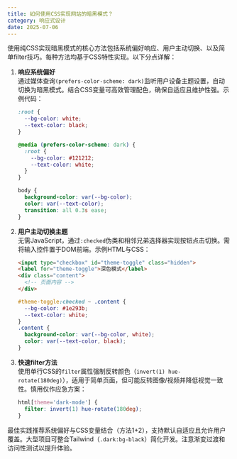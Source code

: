 ```yaml
---
title: 如何使用CSS实现网站的暗黑模式？
category: 响应式设计
date: 2025-07-06
---
```

使用纯CSS实现暗黑模式的核心方法包括系统偏好响应、用户主动切换、以及简单filter技巧。每种方法均基于CSS特性实现。以下分点详解：  

1. **响应系统偏好**  
   通过媒体查询`(prefers-color-scheme: dark)`监听用户设备主题设置，自动切换为暗黑模式。结合CSS变量可高效管理配色，确保自适应且维护性强。示例代码：  
   ```css
   :root {
     --bg-color: white;
     --text-color: black;
   }

   @media (prefers-color-scheme: dark) {
     :root {
       --bg-color: #121212;
       --text-color: white;
     }
   }

   body {
     background-color: var(--bg-color);
     color: var(--text-color);
     transition: all 0.3s ease;
   }
   ```

2. **用户主动切换主题**  
   无需JavaScript，通过`:checked`伪类和相邻兄弟选择器实现按钮点击切换。需将输入控件置于DOM前端。示例HTML与CSS：  
   ```html
   <input type="checkbox" id="theme-toggle" class="hidden">
   <label for="theme-toggle">深色模式</label>
   <div class="content">
     <!-- 页面内容 -->
   </div>
   ```
   ```css
   #theme-toggle:checked ~ .content {
     --bg-color: #1e293b;
     --text-color: white;
   }
   .content {
     background-color: var(--bg-color, white);
     color: var(--text-color, black);
   }
   ```

3. **快速filter方法**  
   使用单行CSS的`filter`属性强制反转颜色（`invert(1) hue-rotate(180deg)`），适用于简单页面，但可能反转图像/视频并降低视觉一致性。慎用仅作应急方案：  
   ```css
   html[theme='dark-mode'] {
     filter: invert(1) hue-rotate(180deg);
   }
   ```

最佳实践推荐系统偏好与CSS变量结合（方法1+2），支持默认自适应且允许用户覆盖。大型项目可整合Tailwind（`.dark:bg-black`）简化开发。注意渐变过渡和访问性测试以提升体验。
